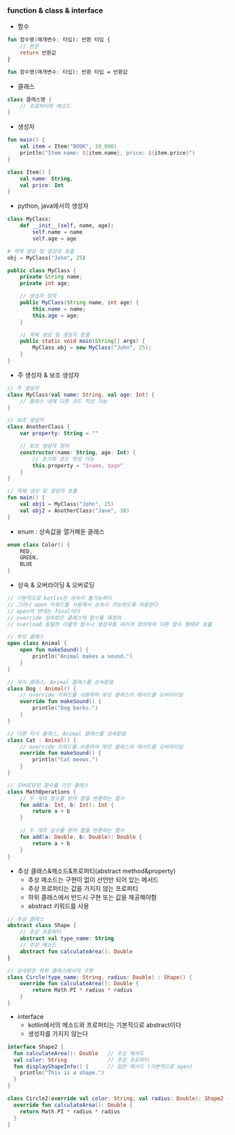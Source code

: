 ### function & class & interface
- 함수
```kotlin
fun 함수명(매개변수: 타입): 반환 타입 {
    // 본문
    return 반환값
}

fun 함수명(매개변수: 타입): 반환 타입 = 반환값
```

- 클래스
```kotlin
class 클래스명 {
    // 프로퍼티와 메소드
}
```
- 생성자
```kotlin
fun main() {
    val item = Item("BOOK", 10_000)
    println("Item name: ${item.name}, price: ${item.price}")
}

class Item() {
    val name: String,
    val price: Int
}
```
- python, java에서의 생성자
```python
class MyClass:
    def __init__(self, name, age):
        self.name = name
        self.age = age

# 객체 생성 및 생성자 호출
obj = MyClass("John", 25)

```
```java
public class MyClass {
    private String name;
    private int age;

    // 생성자 정의
    public MyClass(String name, int age) {
        this.name = name;
        this.age = age;
    }

    // 객체 생성 및 생성자 호출
    public static void main(String[] args) {
        MyClass obj = new MyClass("John", 25);
    }
}
```
- 주 생성자 & 보조 생성자
```kotlin
// 주 생성자
class MyClass(val name: String, val age: Int) {
    // 클래스 내에 다른 코드 작성 가능
}

// 보조 생성자
class AnotherClass {
    var property: String = ""

    // 보조 생성자 정의
    constructor(name: String, age: Int) {
        // 초기화 코드 작성 가능
        this.property = "$name, $age"
    }
}

// 객체 생성 및 생성자 호출
fun main() {
    val obj1 = MyClass("John", 25)
    val obj2 = AnotherClass("Jane", 30)
}

```
- enum : 상속값을 열거해둔 클래스
```kotlin
enum class Color() {
    RED,
    GREEN,
    BLUE
}
```
- 상속 & 오버라이딩 & 오버로딩
```kotlin
// 기본적으로 kotlin은 상속이 불가능하다
// 그러나 open 키워드를 사용해서 상속이 가능하도록 허용한다
// open의 반대는 final이다
// override 상속받은 클래스의 함수를 재정의
// overload 동일한 이름의 함수나 생성자를 여러개 정의하여 다른 함수 형태로 호출

// 부모 클래스
open class Animal {
    open fun makeSound() {
        println("Animal makes a sound.")
    }
}

// 자식 클래스, Animal 클래스를 상속받음
class Dog : Animal() {
    // override 키워드를 사용하여 부모 클래스의 메서드를 오버라이딩
    override fun makeSound() {
        println("Dog barks.")
    }
}

// 다른 자식 클래스, Animal 클래스를 상속받음
class Cat : Animal() {
    // override 키워드를 사용하여 부모 클래스의 메서드를 오버라이딩
    override fun makeSound() {
        println("Cat meows.")
    }
}

// 오버로딩된 함수를 가진 클래스
class MathOperations {
    // 두 개의 정수를 받아 합을 반환하는 함수
    fun add(a: Int, b: Int): Int {
        return a + b
    }

    // 두 개의 실수를 받아 합을 반환하는 함수
    fun add(a: Double, b: Double): Double {
        return a + b
    }
}
```
- 추상 클래스&메소드&프로퍼티(abstract method&property)
  - 추상 메소드는 구현이 없이 선언만 되어 있는 메서드
  - 추상 프로퍼티는 값을 가지지 않는 프로퍼티
  - 하위 클래스에서 반드시 구현 또는 값을 제공해야함
  - abstract 키워드를 사용
```kotlin
// 추상 클래스
abstract class Shape {
    // 추상 프로퍼티
    abstract val type_name: String
    // 추상 메소드
    abstract fun calculateArea(): Double
}

// 상속받은 하위 클래스에서의 구현
class Circle(type_name: String, radius: Double) : Shape() {
    override fun calculateArea(): Double {
        return Math.PI * radius * radius
    }
}
```
- interface
  - kotlin에서의 메소드와 프로퍼티는 기본적으로 abstract이다
  - 생성자를 가지지 않는다
```kotlin
interface Shape2 {
  fun calculateArea(): Double   // 추상 메서드
  val color: String             // 추상 프로퍼티
  fun displayShapeInfo() {      // 일반 메서드 (기본적으로 open)
    println("This is a shape.")
  }
}

class Circle2(override val color: String, val radius: Double): Shape2 {
  override fun calculateArea(): Double {
    return Math.PI * radius * radius
  }
}
```